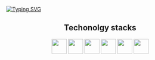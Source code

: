 [![Typing SVG](https://readme-typing-svg.herokuapp.com?duration=4000&color=F75144&lines=Hi%2C+I'm+michele;A+UI+designer+and+a+front-end+dev)](https://git.io/typing-svg)
<!-- [![trophy](https://github-profile-trophy.vercel.app/?username=NoNameNoShame)](https://github.com/ryo-ma/github-profile-trophy) -->
<h2 align ="center"> Techonolgy stacks </h2>
<p align="center">
<img src="https://cdn.jsdelivr.net/gh/devicons/devicon/icons/figma/figma-original.svg" height = "40pX" width = "40px" />
<img src="https://cdn.jsdelivr.net/gh/devicons/devicon/icons/html5/html5-original.svg" height = "40pX" width = "40px" />
<img src="https://cdn.jsdelivr.net/gh/devicons/devicon/icons/css3/css3-original.svg"  height = "40pX" width = "40px" />
<img src="https://cdn.jsdelivr.net/gh/devicons/devicon/icons/javascript/javascript-original.svg" height = "40pX" width = "40px" />
<img src="https://cdn.jsdelivr.net/gh/devicons/devicon/icons/cplusplus/cplusplus-original.svg" height = "40pX" width = "40px" />
<img src="https://cdn.jsdelivr.net/gh/devicons/devicon/icons/java/java-original.svg" height = "40pX" width = "40px" />
</p>
